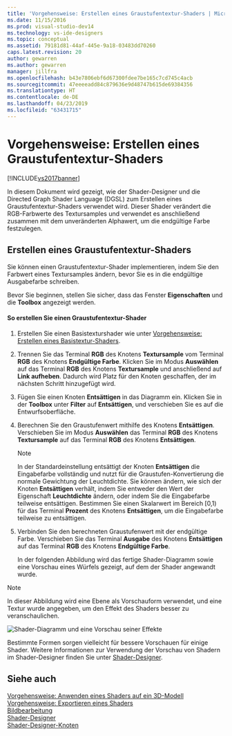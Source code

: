 ```yaml
---
title: 'Vorgehensweise: Erstellen eines Graustufentextur-Shaders | Microsoft-Dokumentation'
ms.date: 11/15/2016
ms.prod: visual-studio-dev14
ms.technology: vs-ide-designers
ms.topic: conceptual
ms.assetid: 79181d81-44af-445e-9a18-03483dd70260
caps.latest.revision: 20
author: gewarren
ms.author: gewarren
manager: jillfra
ms.openlocfilehash: b43e7806ebf6d67300fdee7be165c7cd745c4acb
ms.sourcegitcommit: 47eeeeadd84c879636e9d48747b615de69384356
ms.translationtype: HT
ms.contentlocale: de-DE
ms.lasthandoff: 04/23/2019
ms.locfileid: "63431715"
---
```

# <a name="how-to-create-a-grayscale-texture-shader"></a>Vorgehensweise: Erstellen eines Graustufentextur-Shaders
[!INCLUDE[vs2017banner](../includes/vs2017banner.md)]

In diesem Dokument wird gezeigt, wie der Shader-Designer und die Directed Graph Shader Language (DGSL) zum Erstellen eines Graustufentextur-Shaders verwendet wird. Dieser Shader verändert die RGB-Farbwerte des Textursamples und verwendet es anschließend zusammen mit dem unveränderten Alphawert, um die endgültige Farbe festzulegen.  
  
## <a name="creating-a-grayscale-texture-shader"></a>Erstellen eines Graustufentextur-Shaders  
 Sie können einen Graustufentextur-Shader implementieren, indem Sie den Farbwert eines Textursamples ändern, bevor Sie es in die endgültige Ausgabefarbe schreiben.  
  
 Bevor Sie beginnen, stellen Sie sicher, dass das Fenster **Eigenschaften** und die **Toolbox** angezeigt werden.  
  
#### <a name="to-create-a-grayscale-texture-shader"></a>So erstellen Sie einen Graustufentextur-Shader  
  
1. Erstellen Sie einen Basistexturshader wie unter [Vorgehensweise: Erstellen eines Basistextur-Shaders](../designers/how-to-create-a-basic-texture-shader.md).  
  
2. Trennen Sie das Terminal **RGB** des Knotens **Textursample** vom Terminal **RGB** des Knotens **Endgültige Farbe**. Klicken Sie im Modus **Auswählen** auf das Terminal **RGB** des Knotens **Textursample** und anschließend auf **Link aufheben**. Dadurch wird Platz für den Knoten geschaffen, der im nächsten Schritt hinzugefügt wird.  
  
3. Fügen Sie einen Knoten **Entsättigen** in das Diagramm ein. Klicken Sie in der **Toolbox** unter **Filter** auf **Entsättigen**, und verschieben Sie es auf die Entwurfsoberfläche.  
  
4. Berechnen Sie den Graustufenwert mithilfe des Knotens **Entsättigen**. Verschieben Sie im Modus **Auswählen** das Terminal **RGB** des Knotens **Textursample** auf das Terminal **RGB** des Knotens **Entsättigen**.  
  
   > [!NOTE]
   > In der Standardeinstellung entsättigt der Knoten **Entsättigen** die Eingabefarbe vollständig und nutzt für die Graustufen-Konvertierung die normale Gewichtung der Leuchtdichte. Sie können ändern, wie sich der Knoten **Entsättigen** verhält, indem Sie entweder den Wert der Eigenschaft **Leuchtdichte** ändern, oder indem Sie die Eingabefarbe teilweise entsättigen. Bestimmen Sie einen Skalarwert im Bereich [0,1) für das Terminal **Prozent** des Knotens **Entsättigen**, um die Eingabefarbe teilweise zu entsättigen.  
  
5. Verbinden Sie den berechneten Graustufenwert mit der endgültige Farbe. Verschieben Sie das Terminal **Ausgabe** des Knotens **Entsättigen** auf das Terminal **RGB** des Knotens **Endgültige Farbe**.  
  
   In der folgenden Abbildung wird das fertige Shader-Diagramm sowie eine Vorschau eines Würfels gezeigt, auf dem der Shader angewandt wurde.  
  
> [!NOTE]
> In dieser Abbildung wird eine Ebene als Vorschauform verwendet, und eine Textur wurde angegeben, um den Effekt des Shaders besser zu veranschaulichen.  
  
 ![Shader-Diagramm und eine Vorschau seiner Effekte](../designers/media/digit-grayscale-effect.png "Digit-Grayscale-Effect")  
  
 Bestimmte Formen sorgen vielleicht für bessere Vorschauen für einige Shader. Weitere Informationen zur Verwendung der Vorschau von Shadern im Shader-Designer finden Sie unter [Shader-Designer](../designers/shader-designer.md).  
  
## <a name="see-also"></a>Siehe auch  
 [Vorgehensweise: Anwenden eines Shaders auf ein 3D-Modell](../designers/how-to-apply-a-shader-to-a-3-d-model.md)   
 [Vorgehensweise: Exportieren eines Shaders](../designers/how-to-export-a-shader.md)   
 [Bildbearbeitung](../designers/image-editor.md)   
 [Shader-Designer](../designers/shader-designer.md)   
 [Shader-Designer-Knoten](../designers/shader-designer-nodes.md)
